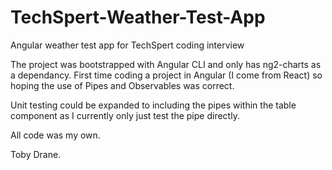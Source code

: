 # TechSpert-Weather-Test-App
Angular weather test app for TechSpert coding interview

The project was bootstrapped with Angular CLI and only has ng2-charts as a dependancy. First time coding a project in Angular (I come from React) so hoping the use of Pipes and Observables was correct.

Unit testing could be expanded to including the pipes within the table component as I currently only just test the pipe directly.

All code was my own.

Toby Drane.